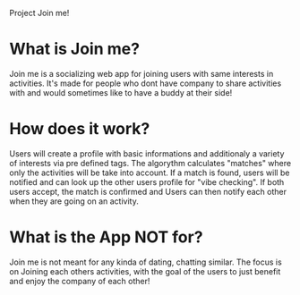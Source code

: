 Project Join me!

# What is Join me?
Join me is a socializing web app for joining users with same interests in activities.
It's made for people who dont have company to share activities with and would sometimes like to have a buddy at their side!

# How does it work?
Users will create a profile with basic informations and additionaly a variety of interests via pre defined tags.
The algorythm calculates "matches" where only the activities will be take into account.
If a match is found, users will be notified and can look up the other users profile for "vibe checking".
If both users accept, the match is confirmed and Users can then notify each other when they are going on an activity.

# What is the App NOT for?
Join me is not meant for any kinda of dating, chatting similar.
The focus is on Joining each others activities, with the goal of the users to just benefit and enjoy the company of each other!



